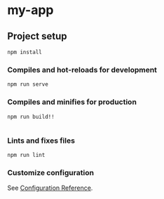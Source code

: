 # my-app

## Project setup
```
npm install
```

### Compiles and hot-reloads for development
```
npm run serve
```

### Compiles and minifies for production
```
npm run build!!


```

### Lints and fixes files
```
npm run lint
```

### Customize configuration
See [Configuration Reference](https://cli.vuejs.org/config/).
